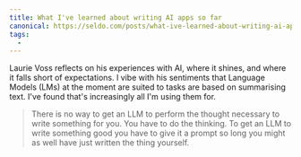 ```yaml
---
title: What I've learned about writing AI apps so far
canonical: https://seldo.com/posts/what-ive-learned-about-writing-ai-apps-so-far
tags:
  -
---
```


Laurie Voss reflects on his experiences with AI, where it shines, and where it falls short of expectations. I vibe with his sentiments that Language Models (LMs) at the moment are suited to tasks are based on summarising text. I've found that's increasingly all I'm using them for.

> There is no way to get an LLM to perform the thought necessary to write something for you. You have to do the thinking. To get an LLM to write something good you have to give it a prompt so long you might as well have just written the thing yourself.
